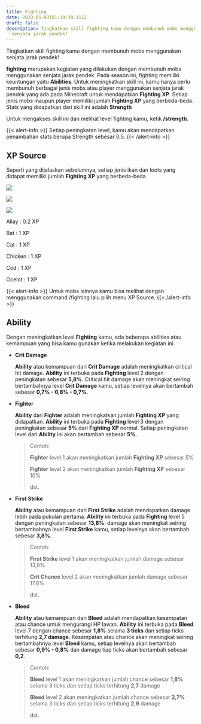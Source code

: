 ```yaml
---
title: Fighting
date: 2023-05-03T01:19:39.111Z
draft: false
description: Tingkatkan skill fighting kamu dengan membunuh mobs menggunakan
  senjata jarak pendek!
---
```

Tingkatkan skill fighting kamu dengan membunuh mobs menggunakan senjata jarak pendek!

**fighting** merupakan kegiatan yang dilakukan dengan membunuh mobs menggunakan senjata jarak pendek. Pada season ini, fighting memiliki keuntungan yaitu **Abilities**. Untuk meningkatkan skill ini, kamu hanya perlu membunuh berbagai jenis mobs atau player menggunakan senjata jarak pendek yang ada pada Minecraft untuk mendapatkan **Fighting XP**. Setiap jenis mobs maupun player memiliki jumlah **Fighting XP** yang berbeda-beda. Stats yang didapatkan dari skill ini adalah **Strength**

Untuk mengakses skill ini dan melihat level fighting kamu, ketik **/strength**.

{{< alert-info >}} Setiap peningkatan level, kamu akan mendapatkan penambahan stats berupa Strength sebesar 0,5. {{< /alert-info >}}

## XP Source

Seperti yang dijelaskan sebelumnya, setiap jenis ikan dan loots yang didapat memiliki jumlah **Fighting XP** yang berbeda-beda.

![](/img/uploads/xp-fight1.png)

![](/img/uploads/xp-fight2.png)

![](/img/uploads/xp-fight3.png)

Allay : 0.2 XP

Bat : 1 XP

Cat : 1 XP

Chicken : 1 XP

Cod : 1 XP

Ocelot : 1 XP

{{< alert-info >}} Untuk mobs lainnya kamu bisa melihat dengan menggunakan command /fighting lalu pilih menu XP Source. {{< /alert-info >}}

## Ability

Dengan meningkatkan level **Fighting** kamu, ada beberapa abilities atau kemampuan yang bisa kamu gunakan ketika melakukan kegiatan ini.

* **Crit Damage**

  **Ability** atau kemampuan dari **Crit Damage** adalah meningkatkan critical hit damage. **Ability** ini terbuka pada **Fighting** level 2 dengan peningkatan sebesar **5,8%**. Critical hit damage akan meningkat seiring bertambahnya level **Crit Damage** kamu, setiap levelnya akan bertambah sebesar **0,7% - 0,8% - 0,7%**. 
* **Fighter**

  **Ability** dari **Fighter** adalah meningkatkan jumlah **Fighting XP** yang didapatkan. **Ability** ini terbuka pada **Fighting** level 3 dengan peningkatan sebesar **5%** dari **Fighting XP** normal. Setiap peningkatan level dari **Ability** ini akan bertambah sebesar **5%**.

  > Contoh:
  >
  > **Fighter** level 1 akan meningkatkan jumlah **Fighting XP** sebesar 5%
  >
  > **Fighter** level 2 akan meningkatkan jumlah **Fighting XP** sebesar 10%
  >
  > dst.
* **First Strike**

  **Ability** atau kemampuan dari **First Strike** adalah mendapatkan damage lebih pada pukulan pertama. **Ability** ini terbuka pada **Fighting** level 5 dengan peningkatan sebesar **13,8%**. damage akan meningkat seiring bertambahnya level **First Strike** kamu, setiap levelnya akan bertambah sebesar **3,8%**. 

  > Contoh:
  >
  > **First Strike** level 1 akan meningkatkan jumlah damage sebesar 13,8%
  >
  > **Crit Chance** level 2 akan meningkatkan jumlah damage sebesar 17,6%
  >
  > dst.
* **Bleed**

  **Ability** atau kemampuan dari **Bleed** adalah mendapatkan kesempatan atau chance untuk mengurangi HP lawan. **Ability** ini terbuka pada **Bleed** level 7 dengan chance sebesar **1,8%** selama **3 ticks** dan setiap ticks terhitung **2,7 damage**. Kesempatan atau chance akan meningkat seiring bertambahnya level **Bleed** kamu, setiap levelnya akan bertambah sebesar **0,9% - 0,8%** dan damage tiap ticks akan bertambah sebesar **0,2**.

  > Contoh:
  >
  > **Bleed** level 1 akan meningkatkan jumlah chance sebesar **1,8%** selama 3 ticks dan setiap ticks terhitung **2,7** damage
  >
  > **Bleed** level 2 akan meningkatkan jumlah chance sebesar **2,7%** selama 3 ticks dan setiap ticks terhitung **2,9** damage
  >
  > dst.